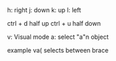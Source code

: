 h: right
j:  down
k: up
l: left

ctrl + d half up
ctrl + u half down

v: Visual mode
a: select "a"n object 

example va(  selects between brace